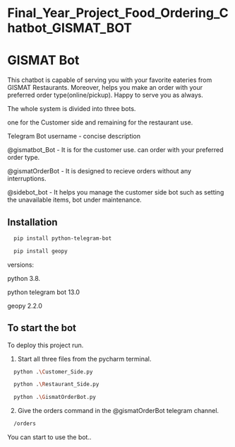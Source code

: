 # Final_Year_Project_Food_Ordering_Chatbot_GISMAT_BOT


# GISMAT Bot

This chatbot is capable of serving you with your favorite eateries from GISMAT Restaurants. Moreover, helps you make an order with your preferred order type(online/pickup). Happy to serve you as always.

The whole system is divided into three bots. 


one for the Customer side and remaining for the restaurant use.

Telegram Bot username -  concise description

@gismatbot_Bot - It is for the customer use. can order with your preferred order type.

@gismatOrderBot - It is designed to recieve orders without any interruptions.

@sidebot_bot - It helps you manage the customer side bot such as setting the unavailable items, bot under maintenance. 
## Installation

```bash
  pip install python-telegram-bot
```
```bash
  pip install geopy
```

versions: 

python 3.8.

python telegram bot 13.0

geopy 2.2.0
## To start the bot

To deploy this project run.

1. Start all three files from the pycharm terminal.

```bash
  python .\Customer_Side.py
```

```bash
  python .\Restaurant_Side.py
```
```bash
  python .\GismatOrderBot.py
```

2. Give the orders command in the @gismatOrderBot telegram channel. 

```bash
  /orders
```
You can start to use the bot..

